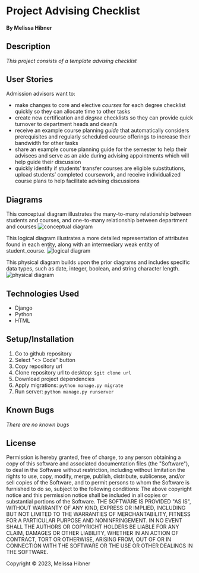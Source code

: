 # Project Advising Checklist

#### By Melissa Hibner

## Description
_This project consists of a template advising checklist_

## User Stories
Admission advisors want to:
- make changes to core and elective *courses* for each degree checklist quickly so they can allocate time to other tasks
- create new certification and *degree* checklists so they can provide quick turnover to department heads and dean/s
- receive an example course planning *guide* that automatically considers prerequisites and regularly scheduled course offerings to increase their bandwidth for other tasks 
- share an example course planning guide for the semester to help their advisees and serve as an aide during advising appointments which will help guide their discussion
- quickly identify if students’ transfer courses are eligible substitutions, upload students’ completed coursework, and receive individualized course plans to help facilitate advising discussions

## Diagrams

This conceptual diagram illustrates the many-to-many relationship between students and courses, and one-to-many relationship between department and courses
![conceptual diagram](advising/img/erd_20231008_conceptual.png)

This logical diagram illustrates a more detailed representation of attributes found in each entity, along with an intermediary weak entity of student_course.
![logical diagram](advising/img/erd_20231008_logical.png)

This physical diagram builds upon the prior diagrams and includes specific data types, such as date, integer, boolean, and string character length.
![physical diagram](advising/img/erd_20231008_physical.png)


## Technologies Used
- Django
- Python
- HTML

## Setup/Installation 
1. Go to github repository 
2. Select "<> Code" button
3. Copy repository url
4. Clone repository url to desktop: `$git clone url`
5. Download project dependencies
6. Apply migrations: `python manage.py migrate`
7. Run server: `python manage.py runserver`

## Known Bugs
_There are no known bugs_

## License
Permission is hereby granted, free of charge, to any person obtaining a copy of this software and associated documentation files (the "Software"), to deal in the Software without restriction, including without limitation the rights to use, copy, modify, merge, publish, distribute, sublicense, and/or sell copies of the Software, and to permit persons to whom the Software is furnished to do so, subject to the following conditions: The above copyright notice and this permission notice shall be included in all copies or substantial portions of the Software. THE SOFTWARE IS PROVIDED "AS IS", WITHOUT WARRANTY OF ANY KIND, EXPRESS OR IMPLIED, INCLUDING BUT NOT LIMITED TO THE WARRANTIES OF MERCHANTABILITY, FITNESS FOR A PARTICULAR PURPOSE AND NONINFRINGEMENT. IN NO EVENT SHALL THE AUTHORS OR COPYRIGHT HOLDERS BE LIABLE FOR ANY CLAIM, DAMAGES OR OTHER LIABILITY, WHETHER IN AN ACTION OF CONTRACT, TORT OR OTHERWISE, ARISING FROM, OUT OF OR IN CONNECTION WITH THE SOFTWARE OR THE USE OR OTHER DEALINGS IN THE SOFTWARE.

Copyright &copy; 2023, Melissa Hibner